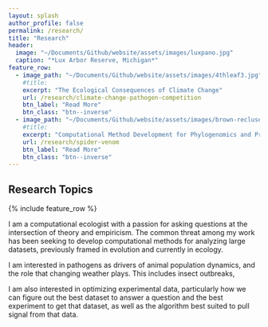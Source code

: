```yaml
---
layout: splash
author_profile: false
permalink: /research/
title: "Research"
header:
  image: "~/Documents/Github/website/assets/images/luxpano.jpg"
  caption: "*Lux Arbor Reserve, Michigan*"
feature_row:
  - image_path: "~/Documents/Github/website/assets/images/4thleaf3.jpg"
    #title: 
    excerpt: "The Ecological Consequences of Climate Change"
    url: /research/climate-change-pathogen-competition
    btn_label: "Read More"
    btn_class: "btn--inverse"
  - image_path: "~/Documents/Github/website/assets/images/brown-recluse1.jpg"
    #title: 
    excerpt: "Computational Method Development for Phylogenomics and Proteomics using AWS"
    url: /research/spider-venom
    btn_label: "Read More"
    btn_class: "btn--inverse"
---
```


## Research Topics

{% include feature_row %}

I am a computational ecologist with a passion for asking questions at the intersection of theory and empiricism. The common threat among my work has been seeking to develop computational methods for analyzing large datasets, previously framed in evolution and currently in ecology.

I am interested in pathogens as drivers of animal population dynamics, and the role that changing weather plays. This includes insect outbreaks, 

I am also interested in optimizing experimental data, particularly how we can figure out the best dataset to answer a question and the best experiment to get that dataset, as well as the algorithm best suited to pull signal from that data.